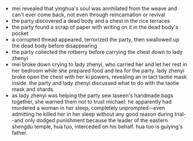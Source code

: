 - mei revealed that yinghua's soul was annhilated from the weave and can't ever come back, not even through reincarnation or revival
- the party discovered a dead body and a chest in the rice terraces
- the party found a scrap of paper with writing on it in the dead body's pocket
- a corrupted thread appeared, terrorized the party, then swallowed up the dead body before disappearing
- the party collected the rotberry before carrying the chest down to lady zhenyi
- mei broke down crying to lady zhenyi, who carried her and let her rest in her bedroom while she prepared food and tea for the party. lady zhenyi broke open the chest with her ki powers, revealing an in tact taotie mask inside. the party and lady zhenyi discussed what to do with the taotie mask and shards.
- as lady zhenyi was helping the party sew laseen's handmade bags together, she warned them not to trust michael: he apparently had murdered a woman in her sleep, completely unprompted--even admitting he killed her in her sleep without any good reason during trial--and only dodged punishment because the leader of the eastern shengdu temple, hua tuo, interceded on his behalf. hua tuo is guiying's father.